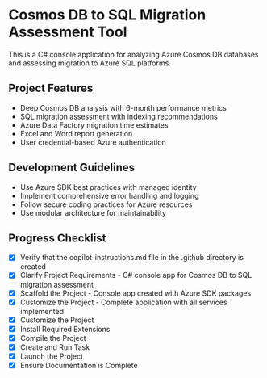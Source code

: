# Cosmos DB to SQL Migration Assessment Tool

This is a C# console application for analyzing Azure Cosmos DB databases and assessing migration to Azure SQL platforms.

## Project Features
- Deep Cosmos DB analysis with 6-month performance metrics
- SQL migration assessment with indexing recommendations
- Azure Data Factory migration time estimates
- Excel and Word report generation
- User credential-based Azure authentication

## Development Guidelines
- Use Azure SDK best practices with managed identity
- Implement comprehensive error handling and logging
- Follow secure coding practices for Azure resources
- Use modular architecture for maintainability

## Progress Checklist
- [x] Verify that the copilot-instructions.md file in the .github directory is created
- [x] Clarify Project Requirements - C# console app for Cosmos DB to SQL migration assessment
- [x] Scaffold the Project - Console app created with Azure SDK packages
- [x] Customize the Project - Complete application with all services implemented
- [x] Customize the Project
- [x] Install Required Extensions
- [x] Compile the Project
- [x] Create and Run Task
- [x] Launch the Project
- [x] Ensure Documentation is Complete

